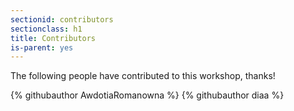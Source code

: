 ```yaml
---
sectionid: contributors
sectionclass: h1
title: Contributors
is-parent: yes
---
```


The following people have contributed to this workshop, thanks!

<div class="github-contributors">
{% githubauthor AwdotiaRomanowna  %}
{% githubauthor diaa %}
</div>
